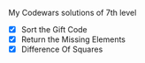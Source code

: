 My Codewars solutions of 7th level

*[x] Sort the Gift Code
*[x] Return the Missing Elements
*[x] Difference Of Squares